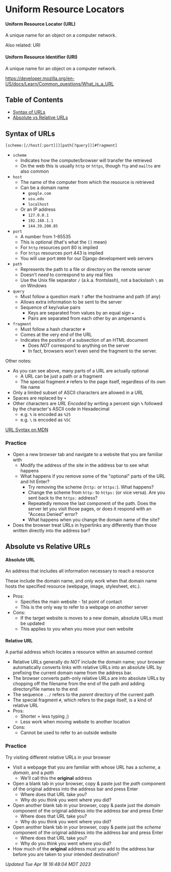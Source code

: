 # Uniform Resource Locators

#### Uniform Resource Locator (URL)

A unique name for an object on a computer network.

Also related: URI

#### Uniform Resource Identifier (URI)

A unique name for an object on a computer network.

https://developer.mozilla.org/en-US/docs/Learn/Common_questions/What_is_a_URL


## Table of Contents

*   [Syntax of URLs](#syntax-of-urls)
*   [Absolute vs Relative URLs](#absolute-vs-relative-urls)


## Syntax of URLs

    [scheme:[//host[:port]]][path[?query]][#fragment]

*   `scheme`
    *   Indicates how the computer/browser will transfer the retrieved
    *   On the web this is usually `http` or `https`, though `ftp` and `mailto` are also common
*   `host`
    *   The name of the computer from which the resource is retrieved
    *   Can be a domain name
        *   `google.com`
        *   `usu.edu`
        *   `localhost`
    *   Or an IP address
        *   `127.0.0.1`
        *   `192.168.1.1`
        *   `144.39.200.85`
*   `port`
    *   A number from 1-65535
    *   This is optional (that's what the `[]` mean)
    *   For `http` resources port 80 is implied
    *   For `https` resources port 443 is implied
    *   You will use port `8000` for our Django development web servers
*   `path`
    *   Represents the path to a file or directory on the remote server
    *   Doesn't *need* to correspond to any real files
    *   Use the Unix file separator `/` (a.k.a. frontslash), not a backslash `\` as on Windows
*   `query`
    *   Must follow a question mark `?` after the hostname and path (if any)
    *   Allows extra information to be sent to the server
    *   Sequence of key/value pairs
        *   Keys are separated from values by an equal sign `=`
        *   Pairs are separated from each other by an ampersand `&`
*   `fragment`
    *   Must follow a hash character `#`
    *   Comes at the very end of the URL
    *   Indicates the position of a subsection of an HTML document
        *   Does *NOT* correspond to anything on the server
        *   In fact, browsers won't even send the fragment to the server.

Other notes:

*   As you can see above, many parts of a URL are actually optional
    *   A URL can be just a path or a fragment
    *   The special fragment `#` refers to the page itself, regardless of its own file name
*   Only a limited subset of ASCII characters are allowed in a URL
*   Spaces are replaced by `+`
*   Other characters are *URL Encoded* by writing a percent sign `%` followed by the character's ASCII code in Hexadecimal
    *   e.g. `%` is encoded as `%25`
    *   e.g. `\` is encoded as `%5C`

[URL Syntax on MDN](https://en.wikipedia.org/wiki/URL#Syntax)


### Practice

*   Open a new browser tab and navigate to a website that you are familiar with
    *   Modify the address of the site in the address bar to see what happens
    *   What happens if you remove some of the "optional" parts of the URL and hit Enter?
        *   Try removing the scheme (`http:` or `https:`).  What happens?
        *   Change the scheme from `http:` to `https:` (or vice versa).  Are you sent back to the `https:` address?
        *   Repeatedly remove the last component of the path.  Does the server let you visit those pages, or does it respond with an "Access Denied" error?
        *   What happens when you change the domain name of the site?
*   Does the browser treat URLs in hyperlinks any differently than those written directly into the address bar?



## Absolute vs Relative URLs

#### Absolute URL
An address that includes all information necessary to reach a resource

These include the domain name, and only work when that domain name hosts the
specified resource (webpage, image, stylesheet, etc.).

*   Pros:
    *   Specifies the main website - 1st point of contact
    *   This is the only way to refer to a webpage on *another* server
*   Cons:
    *   If the target website is moves to a new domain, absolute URLs must be updated
    *   This applies to you when you move your own website


#### Relative URL
A partial address which locates a resource within an assumed context

*   Relative URLs generally do *NOT* include the domain name; your browser automatically converts links with relative URLs into an absolute URL by prefixing the current domain name from the address bar.
*   The browser converts path-only relative URLs are into absolute URLs by chopping off the filename from the end of the path and adding directory/file names to the end
*   The sequence `../` refers to the *parent* directory of the current path
*   The special fragment `#`, which refers to the page itself, is a kind of relative URL
*   Pros:
    *   Shorter = less typing ;)
    *   Less work when moving website to another location
*   Cons:
    *   Cannot be used to refer to an outside website


### Practice

Try visiting different relative URLs in your browser

*   Visit a webpage that you are familiar with whose URL has a *scheme*, a *domain*, and a *path*
    *   We'll call this the **original** address
*   Open a blank tab in your browser, copy & paste just the *path* component of the original address into the address bar and press Enter
    *   Where does that URL take you?
    *   Why do you think you went where you did?
*   Open another blank tab in your browser, copy & paste just the *domain* component of the original address into the address bar and press Enter
    *   Where does that URL take you?
    *   Why do you think you went where you did?
*   Open another blank tab in your browser, copy & paste just the *scheme* component of the original address into the address bar and press Enter
    *   Where does that URL take you?
    *   Why do you think you went where you did?
*   How much of the **original** address must you add to the address bar before you are taken to your intended destination?

*Updated Tue Apr 18 16:48:04 MDT 2023*
